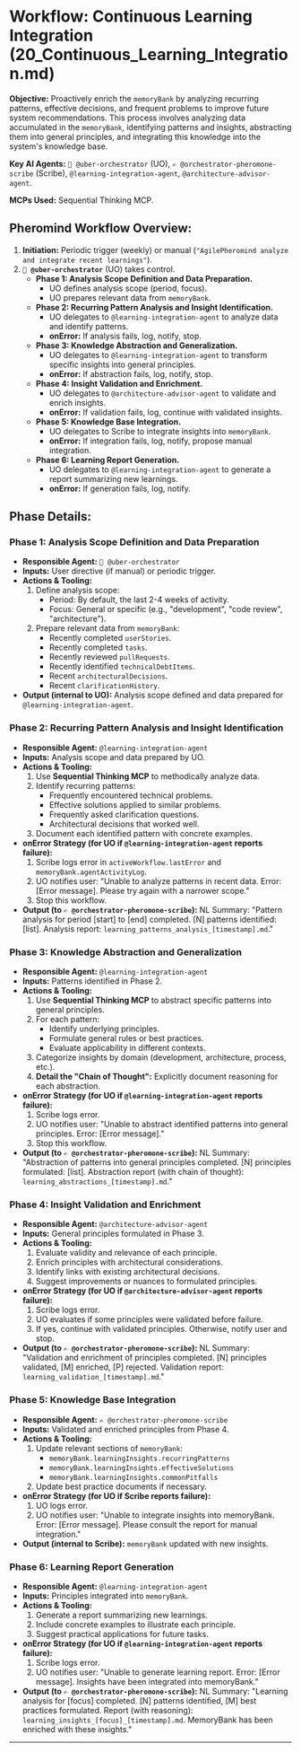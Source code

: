 # Workflow: Continuous Learning Integration (20_Continuous_Learning_Integration.md)

**Objective:** Proactively enrich the `memoryBank` by analyzing recurring patterns, effective decisions, and frequent problems to improve future system recommendations. This process involves analyzing data accumulated in the `memoryBank`, identifying patterns and insights, abstracting them into general principles, and integrating this knowledge into the system's knowledge base.

**Key AI Agents:** `🧐 @uber-orchestrator` (UO), `✍️ @orchestrator-pheromone-scribe` (Scribe), `@learning-integration-agent`, `@architecture-advisor-agent`.

**MCPs Used:** Sequential Thinking MCP.

## Pheromind Workflow Overview:

1.  **Initiation:** Periodic trigger (weekly) or manual (`"AgilePheromind analyze and integrate recent learnings"`).
2.  **`🧐 @uber-orchestrator`** (UO) takes control.
    *   **Phase 1: Analysis Scope Definition and Data Preparation.**
        *   UO defines analysis scope (period, focus).
        *   UO prepares relevant data from `memoryBank`.
    *   **Phase 2: Recurring Pattern Analysis and Insight Identification.**
        *   UO delegates to `@learning-integration-agent` to analyze data and identify patterns.
        *   **onError:** If analysis fails, log, notify, stop.
    *   **Phase 3: Knowledge Abstraction and Generalization.**
        *   UO delegates to `@learning-integration-agent` to transform specific insights into general principles.
        *   **onError:** If abstraction fails, log, notify, stop.
    *   **Phase 4: Insight Validation and Enrichment.**
        *   UO delegates to `@architecture-advisor-agent` to validate and enrich insights.
        *   **onError:** If validation fails, log, continue with validated insights.
    *   **Phase 5: Knowledge Base Integration.**
        *   UO delegates to Scribe to integrate insights into `memoryBank`.
        *   **onError:** If integration fails, log, notify, propose manual integration.
    *   **Phase 6: Learning Report Generation.**
        *   UO delegates to `@learning-integration-agent` to generate a report summarizing new learnings.
        *   **onError:** If generation fails, log, notify.

## Phase Details:

### Phase 1: Analysis Scope Definition and Data Preparation
*   **Responsible Agent:** `🧐 @uber-orchestrator`
*   **Inputs:** User directive (if manual) or periodic trigger.
*   **Actions & Tooling:**
    1.  Define analysis scope:
        *   Period: By default, the last 2-4 weeks of activity.
        *   Focus: General or specific (e.g., "development", "code review", "architecture").
    2.  Prepare relevant data from `memoryBank`:
        *   Recently completed `userStories`.
        *   Recently completed `tasks`.
        *   Recently reviewed `pullRequests`.
        *   Recently identified `technicalDebtItems`.
        *   Recent `architecturalDecisions`.
        *   Recent `clarificationHistory`.
*   **Output (internal to UO):** Analysis scope defined and data prepared for `@learning-integration-agent`.

### Phase 2: Recurring Pattern Analysis and Insight Identification
*   **Responsible Agent:** `@learning-integration-agent`
*   **Inputs:** Analysis scope and data prepared by UO.
*   **Actions & Tooling:**
    1.  Use **Sequential Thinking MCP** to methodically analyze data.
    2.  Identify recurring patterns:
        *   Frequently encountered technical problems.
        *   Effective solutions applied to similar problems.
        *   Frequently asked clarification questions.
        *   Architectural decisions that worked well.
    3.  Document each identified pattern with concrete examples.
*   **onError Strategy (for UO if `@learning-integration-agent` reports failure):**
    1.  Scribe logs error in `activeWorkflow.lastError` and `memoryBank.agentActivityLog`.
    2.  UO notifies user: "Unable to analyze patterns in recent data. Error: [Error message]. Please try again with a narrower scope."
    3.  Stop this workflow.
*   **Output (to `✍️ @orchestrator-pheromone-scribe`):** NL Summary: "Pattern analysis for period [start] to [end] completed. [N] patterns identified: [list]. Analysis report: `learning_patterns_analysis_[timestamp].md`."

### Phase 3: Knowledge Abstraction and Generalization
*   **Responsible Agent:** `@learning-integration-agent`
*   **Inputs:** Patterns identified in Phase 2.
*   **Actions & Tooling:**
    1.  Use **Sequential Thinking MCP** to abstract specific patterns into general principles.
    2.  For each pattern:
        *   Identify underlying principles.
        *   Formulate general rules or best practices.
        *   Evaluate applicability in different contexts.
    3.  Categorize insights by domain (development, architecture, process, etc.).
    4.  **Detail the "Chain of Thought":** Explicitly document reasoning for each abstraction.
*   **onError Strategy (for UO if `@learning-integration-agent` reports failure):**
    1.  Scribe logs error.
    2.  UO notifies user: "Unable to abstract identified patterns into general principles. Error: [Error message]."
    3.  Stop this workflow.
*   **Output (to `✍️ @orchestrator-pheromone-scribe`):** NL Summary: "Abstraction of patterns into general principles completed. [N] principles formulated: [list]. Abstraction report (with chain of thought): `learning_abstractions_[timestamp].md`."

### Phase 4: Insight Validation and Enrichment
*   **Responsible Agent:** `@architecture-advisor-agent`
*   **Inputs:** General principles formulated in Phase 3.
*   **Actions & Tooling:**
    1.  Evaluate validity and relevance of each principle.
    2.  Enrich principles with architectural considerations.
    3.  Identify links with existing architectural decisions.
    4.  Suggest improvements or nuances to formulated principles.
*   **onError Strategy (for UO if `@architecture-advisor-agent` reports failure):**
    1.  Scribe logs error.
    2.  UO evaluates if some principles were validated before failure.
    3.  If yes, continue with validated principles. Otherwise, notify user and stop.
*   **Output (to `✍️ @orchestrator-pheromone-scribe`):** NL Summary: "Validation and enrichment of principles completed. [N] principles validated, [M] enriched, [P] rejected. Validation report: `learning_validation_[timestamp].md`."

### Phase 5: Knowledge Base Integration
*   **Responsible Agent:** `✍️ @orchestrator-pheromone-scribe`
*   **Inputs:** Validated and enriched principles from Phase 4.
*   **Actions & Tooling:**
    1.  Update relevant sections of `memoryBank`:
        *   `memoryBank.learningInsights.recurringPatterns`
        *   `memoryBank.learningInsights.effectiveSolutions`
        *   `memoryBank.learningInsights.commonPitfalls`
    2.  Update best practice documents if necessary.
*   **onError Strategy (for UO if Scribe reports failure):**
    1.  UO logs error.
    2.  UO notifies user: "Unable to integrate insights into memoryBank. Error: [Error message]. Please consult the report for manual integration."
*   **Output (internal to Scribe):** `memoryBank` updated with new insights.

### Phase 6: Learning Report Generation
*   **Responsible Agent:** `@learning-integration-agent`
*   **Inputs:** Principles integrated into `memoryBank`.
*   **Actions & Tooling:**
    1.  Generate a report summarizing new learnings.
    2.  Include concrete examples to illustrate each principle.
    3.  Suggest practical applications for future tasks.
*   **onError Strategy (for UO if `@learning-integration-agent` reports failure):**
    1.  Scribe logs error.
    2.  UO notifies user: "Unable to generate learning report. Error: [Error message]. Insights have been integrated into memoryBank."
*   **Output (to `✍️ @orchestrator-pheromone-scribe`):** NL Summary: "Learning analysis for [focus] completed. [N] patterns identified, [M] best practices formulated. Report (with reasoning): `learning_insights_[focus]_[timestamp].md`. MemoryBank has been enriched with these insights."

---
